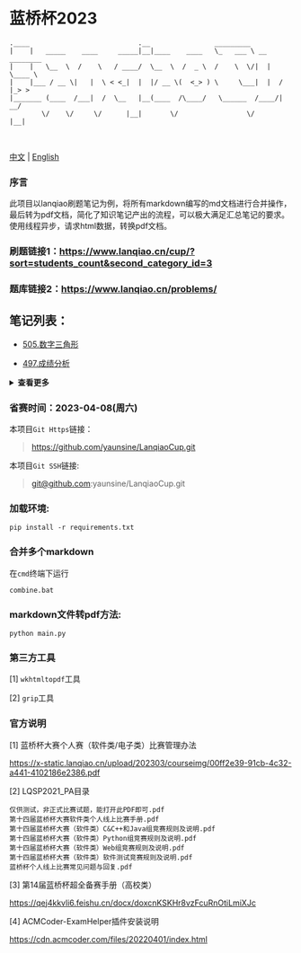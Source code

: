 # 蓝桥杯2023
```
.____                           .__                _________               
|    |   _____    ____     _____|__|____    ____   \_   ___ \ __ ________  
|    |   \__  \  /    \   / ____/  \__  \  /  _ \  /    \  \/|  |  \____ \ 
|    |___ / __ \|   |  \ < <_|  |  |/ __ \(  <_> ) \     \___|  |  /  |_> >
|_______ (____  /___|  /  \__   |__(____  /\____/   \______  /____/|   __/ 
        \/    \/     \/      |__|       \/                 \/      |__|    
```

<p style="text-align: center">
    <img src="https://img.shields.io/badge/语言-python3.7-orange.svg" alt=""/>
    <img src="https://img.shields.io/badge/运行终端-Windows-yellow.svg" alt=""/>
    <img src="https://img.shields.io/badge/开源协议-MIT协议-green.svg" alt=""/>
</p>

[中文](readme-zh.md) | [English](readme-en.md)

### 序言
此项目以lanqiao刷题笔记为例，将所有markdown编写的md文档进行合并操作，最后转为pdf文档，简化了知识笔记产出的流程，可以极大满足汇总笔记的要求。使用线程异步，请求html数据，转换pdf文档。

### 刷题链接1：https://www.lanqiao.cn/cup/?sort=students_count&second_category_id=3

### 题库链接2：https://www.lanqiao.cn/problems/


## 笔记列表：

- [505.数字三角形](page/505NumberThreeAngle.md)

- [497.成绩分析](page/497Grade.md)

<details>
    
<summary><b>查看更多</b></summary>

- [598.排序](page/598Sort.md)

- [594.蛇形填数](page/SnakeFillin-594.md)

- [597.跑步锻炼](page/RunExercise-597.md)

- [646.等差素数列](page/IsochromaticPrimeSequence-646.md)

- [819.递增序列](page/IncrementalSequence-819.md)

- [604.组队](page/OrganizeATeam-604.md)

- [1643.货物摆放](page/GoodsPlacement-1463.md)

- [1445.空间](page/1445Space.md)

- [2080.求和](page/Sum-2080.md)

- [2060.裁纸刀](page/PaperCutter-2060.md)

- [595.七段码](page/seven-segment_code-595.md)

- [2381.三角回文数](page/TrianglePlindrome-2381.md)

- [1452.时间显示](page/TimeShow-1452.md)

- [2140.星期计算](page/WeeklyCalculation-2140.md)

- [595.七段码](page/seven-segment_code-595.md)

- [2118.字母排列](page/ArrangeLetters-2118.md)

- [2380.打卡](page/ClockIn-2380.md)

- [605.年号字串](page/YearString-605.md)
    
</details>







### 省赛时间：2023-04-08(周六)

本项目`Git Https`链接：
> https://github.com/yaunsine/LanqiaoCup.git


本项目`Git SSH`链接:
> git@github.com:yaunsine/LanqiaoCup.git


### 加载环境:
```shell
pip install -r requirements.txt
```

### 合并多个markdown
在`cmd`终端下运行
```shell
combine.bat
```

### markdown文件转pdf方法:
```shell
python main.py
```


### 第三方工具
[1] `wkhtmltopdf`工具

[2] `grip`工具


### 官方说明
[1] 蓝桥杯大赛个人赛（软件类/电子类）比赛管理办法

https://x-static.lanqiao.cn/upload/202303/courseimg/00ff2e39-91cb-4c32-a441-4102186e2386.pdf

[2] LQSP2021_PA目录

```
仅供测试，非正式比赛试题，能打开此PDF即可.pdf
第十四届蓝桥杯大赛软件类个人线上比赛手册.pdf
第十四届蓝桥杯大赛（软件类）C&C++和Java组竞赛规则及说明.pdf
第十四届蓝桥杯大赛（软件类）Python组竞赛规则及说明.pdf
第十四届蓝桥杯大赛（软件类）Web组竞赛规则及说明.pdf
第十四届蓝桥杯大赛（软件类）软件测试竞赛规则及说明.pdf
蓝桥杯个人线上比赛常见问题与回复.pdf
```

[3] 第14届蓝桥杯超全备赛手册（高校类）

https://qej4kkvli6.feishu.cn/docx/doxcnKSKHr8vzFcuRnOtiLmiXJc


[4] ACMCoder-ExamHelper插件安装说明

https://cdn.acmcoder.com/files/20220401/index.html